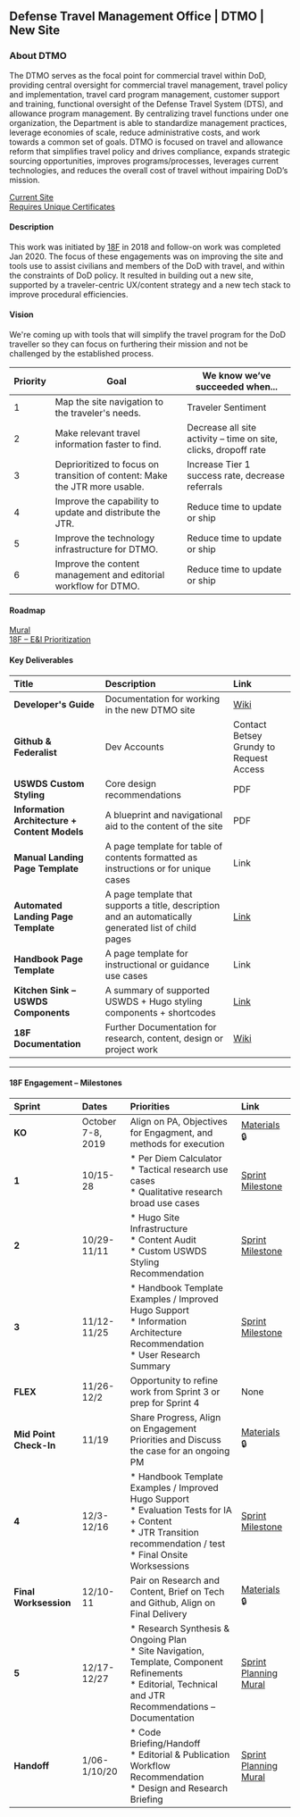 ## Defense Travel Management Office | DTMO | New Site

### About DTMO
The DTMO serves as the focal point for commercial travel within DoD, providing central oversight for commercial travel management, travel policy and implementation, travel card program management, customer support and training, functional oversight of the Defense Travel System (DTS), and allowance program management. By centralizing travel functions under one organization, the Department is able to standardize management practices, leverage economies of scale, reduce administrative costs, and work towards a common set of goals. DTMO is focused on travel and allowance reform that simplifies travel policy and drives compliance, expands strategic sourcing opportunities, improves programs/processes, leverages current technologies, and reduces the overall cost of travel without impairing DoD’s mission.

[Current Site](https://www.defensetravel.dod.mil/) <br/>
[Requires Unique Certificates](https://www.thursby.com/forum/viewtopic.php?t=1331)

#### Description
This work was initiated by [18F](https://18f.gsa.gov/) in 2018 and follow-on work was completed Jan 2020. The focus of these engagements was on improving the site and tools use to assist civilians and members of the DoD with travel, and within the constraints of DoD policy. It resulted in building out a new site, supported by a traveler-centric UX/content strategy and a new tech stack to improve procedural efficiencies.

#### Vision
We're coming up with tools that will simplify the travel program for the DoD traveller so they can focus on furthering their mission and not be challenged by the established process.	

| Priority | Goal | We know we’ve succeeded when... |
|---------|------|----------------------------------|
| 1 | Map the site navigation to the traveler's needs. | Traveler Sentiment |
| 2 | Make relevant travel information faster to find. | Decrease all site activity – time on site, clicks, dropoff rate |
| 3 | Deprioritized to focus on transition of content: Make the JTR more usable.  | Increase Tier 1 success rate, decrease referrals | 
| 4 | Improve the capability to update and distribute the JTR. | Reduce time to update or ship |
| 5 | Improve the technology infrastructure for DTMO. | Reduce time to update or ship |
| 6 | Improve the content management and editorial workflow for DTMO. | Reduce time to update or ship|

#### Roadmap
[Mural](https://app.mural.co/t/gsa6/m/gsa6/1571689863769/be4a1e5ed409e3376eb8f2feb432f632c5a746a8)<br/>
[18F – E&I Prioritization](https://app.mural.co/t/gsa6/m/gsa6/1575925501082/282b2068b64b083531bcfce185d781e9851b9d02)


#### Key Deliverables
| Title | Description | Link |
|:---|:---|:---|
| **Developer's Guide** | Documentation for working in the new DTMO site | [Wiki](wiki/Developer-Guide/) |
| **Github & Federalist** | Dev Accounts | Contact Betsey Grundy to Request Access |
| **USWDS Custom Styling** | Core design recommendations | PDF |
| **Information Architecture + Content Models** | A blueprint and navigational aid to the content of the site | PDF |
| **Manual Landing Page Template** | A page template for table of contents formatted as instructions or for unique cases | Link |
| **Automated Landing Page Template** | A page template that supports a title, description and an automatically generated list of child pages | [Link](layouts/_default/landingPage.html) |
| **Handbook Page Template** | A page template for instructional or guidance use cases | Link |
| **Kitchen Sink – USWDS Components** | A summary of supported USWDS + Hugo styling components + shortcodes | [Link](content/about/kitchen-sink/) |
| **18F Documentation** | Further Documentation for research, content, design or project work | [Wiki](wiki/) |


---

#### 18F Engagement – Milestones
| Sprint | Dates | Priorities | Link |
|:---|:---|:---|:---|
| **KO** | October 7-8, 2019 | Align on PA, Objectives for Engagment, and methods for execution | [Materials](https://drive.google.com/open?id=11H5eZ3PA62sPDAWnPiCWJjNyysGEgAan) :lock: |
| **1** | 10/15-28 | * Per Diem Calculator <br /> * Tactical research use cases <br /> * Qualitative research broad use cases| [Sprint Milestone](https://github.com/18F/dtmo-ei/milestone/1) |
| **2** | 10/29-11/11 |  * Hugo Site Infrastructure <br /> * Content Audit <br /> * Custom USWDS Styling Recommendation| [Sprint Milestone](https://github.com/18F/dtmo-ei/milestone/2)|
| **3** | 11/12-11/25 |  * Handbook Template Examples / Improved Hugo Support <br /> * Information Architecture Recommendation <br /> * User Research Summary| [Sprint Milestone](https://github.com/18F/dtmo-ei/milestone/3)|
| **FLEX** | 11/26-12/2 |  Opportunity to refine work from Sprint 3 or prep for Sprint 4 | None|
| **Mid Point Check-In** | 11/19 |  Share Progress, Align on Engagement Priorities and Discuss the case for an ongoing PM | [Materials](https://drive.google.com/open?id=1ba9N60Sy8kG9Iuoa4UXKA3cfKEp5e_lF) :lock: |
| **4** | 12/3-12/16 |  * Handbook Template Examples / Improved Hugo Support <br /> * Evaluation Tests for IA + Content <br /> * JTR Transition recommendation / test <br /> * Final Onsite Worksessions | [Sprint Milestone](https://github.com/18F/dtmo-ei/milestone/4)|
| **Final Worksession** | 12/10-11 |  Pair on Research and Content, Brief on Tech and Github, Align on Final Delivery | [Materials](https://drive.google.com/open?id=15piQZz29pf2ajr2qOMUc6e5rRhlOQwi7) :lock: |
| **5** | 12/17-12/27 |  * Research Synthesis & Ongoing Plan <br /> * Site Navigation, Template, Component Refinements <br /> * Editorial, Technical and JTR Recommendations – Documentation | [Sprint Planning Mural](https://app.mural.co/t/gsa6/m/gsa6/1575396097216/a261fbd8fc2969821a7127c3379cfd7d06b7fcd9)|
| **Handoff** | 1/06-1/10/20 |  * Code Briefing/Handoff <br /> * Editorial & Publication Workflow Recommendation <br /> * Design and Research Briefing | [Sprint Planning Mural](https://app.mural.co/t/gsa6/m/gsa6/1575396097216/a261fbd8fc2969821a7127c3379cfd7d06b7fcd9)|
